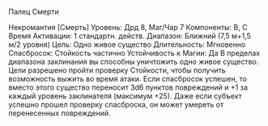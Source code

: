 
Палец Смерти

Некромантия [Смерть]
Уровень: Дрд 8, Маг/Чар 7
Компоненты: В, С
Время Активации: 1 стандартн. действ.
Диапазон: Ближний (7,5 м+1,5 м/2
уровня)
Цель: Одно живое существо
Длительность: Мгновенно
Спасбросок: Стойкость частично
Устойчивость к Магии: Да
В пределах диапазона заклинания вы
способны уничтожить одно живое существо. Цели разрешено пройти проверку Стойкости, чтобы получить возможность выжить во время атаки. Если
спасбросок успешен, то вместо этого
существо переносит 3d6 пунктов повреждений и +1 за каждый уровень заклинателя (максимум +25). Даже если
субъект успешно прошел проверку
спасброска, он может умереть от перенесенных повреждений.
